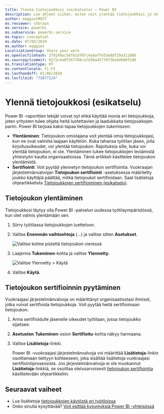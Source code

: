 ```yaml
---
title: Ylennä tietojoukkosi (esikatselu) – Power BI
description: Lue ohjeet siihen, miten voit ylentää tietojoukkosi ja ohjata yrityskäyttäjiä luotettavien sekä laadukkaiden tietojoukkojen pariin.
author: maggiesMSFT
ms.reviewer: chbraun
ms.service: powerbi
ms.subservice: powerbi-service
ms.topic: conceptual
ms.date: 07/03/2019
ms.author: maggies
LocalizationGroup: Share your work
ms.openlocfilehash: 379249ac50f61df07c4adaffe53e0df29a311086
ms.sourcegitcommit: 6272c4a0f267708ca7d38a45774f3bedd680f2d6
ms.translationtype: HT
ms.contentlocale: fi-FI
ms.lasthandoff: 01/06/2020
ms.locfileid: "73877124"
---
```

# <a name="promote-your-dataset-preview"></a>Ylennä tietojoukkosi (esikatselu)

Power BI -raporttien tekijät voivat nyt ehkä käyttää monia eri tietojoukkoja, joten yritysten tulee ohjata heitä luotettavien ja laadukkaita tietojoukkojen pariin. Power BI tarjoaa kaksi tapaa tietojoukkojen *tukemiseen*:

- **Ylentäminen**: Tietojoukon omistajana voit ylentää omia tietojoukkojasi, kun ne ovat valmiita laajaan käyttöön. Kuka tahansa työtilan jäsen, jolla kirjoitusoikeudet, voi ylentää tietojoukon. Rajoituksia sille, kuka voi ylentää tietojoukon, ei ole. Ylentäminen tukee tietojoukkojen leviämistä yhteistyön kautta organisaatioissa. Tämä artikkeli käsittelee tietojoukon ylentämistä.
- **Sertifiointi**: Voit pyytää ylennetyn tietojoukon sertifiointia. Vuokraajan järjestelmänvalvojan **Tietojoukon sertifiointi** -asetuksessa määritetty joukko käyttäjiä päättää, mitkä tietojoukot sertifioidaan. Saat lisätietoja ohjeartikkelista [Tietojoukkojen sertifioiminen (esikatselu)](service-datasets-certify.md).

## <a name="promote-a-dataset"></a>Tietojoukon ylentäminen

Tietojoukkosi täytyy olla Power BI -palvelun uudessa työtilaympäristössä, kun olet valmis ylentämään sen.

1. Siirry työtilassa tietojoukkojen luetteloon.
 
1. Valitse **Enemmän vaihtoehtoja** (...) ja valitse sitten **Asetukset**.

    ![Valitse kolme pistettä tietojoukon vieressä](media/service-datasets-certify-promote/power-bi-dataset-settings.png)

1. Laajenna **Tukeminen**-kohta ja valitse **Ylennetty**.

    ![Valitse Ylennetty > Käytä](media/service-datasets-certify-promote/power-bi-dataset-promoted-endorsement.png)

1. Valitse **Käytä**.

## <a name="request-dataset-certification"></a>Tietojoukon sertifioinnin pyytäminen

Vuokraajasi järjestelmänvalvoja on määrittänyt organisaatiostasi ihmiset, jotka voivat sertifioida tietojoukkoja. Voit pyytää heitä sertifioimaan tietojoukon.

1. Anna sertifioidulle jäsenelle oikeudet työtilaan, jossa tietojoukko sijaitsee.

1. **Asetusten** **Tukeminen**-osion **Sertifioitu**-kohta näkyy harmaana.

1. Valitse **Lisätietoja**-linkki.

    Power BI -vuokraajasi järjestelmänvalvoja voi määrittää **Lisätietoja**-linkin osoittamaan tiettyyn kohteeseen, joka sisältää lisätietoja vuokraajasi sertifiointiprosessista.   Jos järjestelmänvalvoja ei ole muokannut **Lisätietoja**-linkkiä, se osoittaa oletusarvoisesti [tietojoukon sertifiointia](service-datasets-certify.md) käsittelevään ohjeartikkeliin.

## <a name="next-steps"></a>Seuraavat vaiheet

* Lue lisätietoja [tietojoukkojen käytöstä eri työtiloissa](service-datasets-across-workspaces.md)
* Onko sinulla kysyttävää? [Voit esittää kysymyksiä Power BI -yhteisössä](https://community.powerbi.com/)
